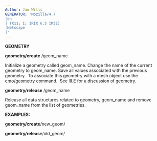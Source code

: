 ```yaml
---
Author: Jan Wills
GENERATOR: 'Mozilla/4.7 
[en
] (X11; I; IRIX 6.5 IP32) 
[Netscape
]'
---
```


 **GEOMETRY**

  **geometry/create** /geom\_name
 
  Initialize a geometry called geom\_name. Change the name of the
  current geometry to geom\_name. Save all values associated with the
  previous geometry.  To associate this geometry with a mesh object
  use the [cmo/geometry](cmo/cmo_geom.md) command.  See III.E for a
  discussion of geometry.
 
  **geometry/release** /geom\_name
 
  Release all data structures related to geometry, geom\_name and
  remove geom\_name from the list of geometries.

 **EXAMPLES:**

  **geometry/create**/new\_geom/

  **geometry/releas**e/old\_geom/

   

   

 
